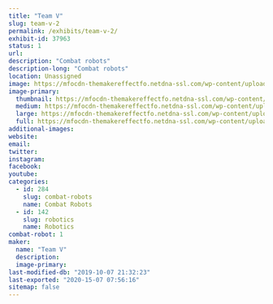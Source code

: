 ```yaml
---
title: "Team V"
slug: team-v-2
permalink: /exhibits/team-v-2/
exhibit-id: 37963
status: 1
url: 
description: "Combat robots"
description-long: "Combat robots"
location: Unassigned
image: https://mfocdn-themakereffectfo.netdna-ssl.com/wp-content/uploads/2019/09/9F135227-60BB-44D5-AFA3-BD4031460030-1024x473.png
image-primary:
  thumbnail: https://mfocdn-themakereffectfo.netdna-ssl.com/wp-content/uploads/2019/09/9F135227-60BB-44D5-AFA3-BD4031460030-150x150.png
  medium: https://mfocdn-themakereffectfo.netdna-ssl.com/wp-content/uploads/2019/09/9F135227-60BB-44D5-AFA3-BD4031460030-300x139.png
  large: https://mfocdn-themakereffectfo.netdna-ssl.com/wp-content/uploads/2019/09/9F135227-60BB-44D5-AFA3-BD4031460030-1024x473.png
  full: https://mfocdn-themakereffectfo.netdna-ssl.com/wp-content/uploads/2019/09/9F135227-60BB-44D5-AFA3-BD4031460030.png
additional-images:
website: 
email: 
twitter: 
instagram: 
facebook: 
youtube: 
categories:
  - id: 284
    slug: combat-robots
    name: Combat Robots
  - id: 142
    slug: robotics
    name: Robotics
combat-robot: 1
maker:
  name: "Team V"
  description:
  image-primary: 
last-modified-db: "2019-10-07 21:32:23"
last-exported: "2020-15-07 07:56:16"
sitemap: false
---
```


